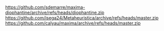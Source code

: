 https://github.com/sdemarre/maxima-diophantine/archive/refs/heads/diophantine.zip
https://github.com/isega24/Metaheuristica/archive/refs/heads/master.zip
https://github.com/calyau/maxima/archive/refs/heads/master.zip
